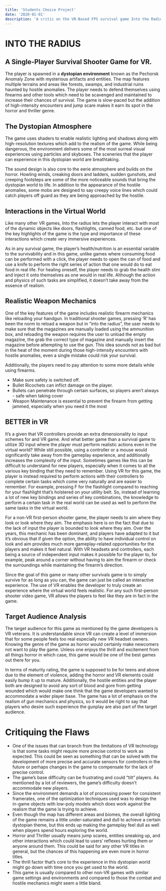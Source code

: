 ```yaml
---
title: 'Students Choice Project'
date: '2020-01-01'
description: 'A critic on the VR-Based FPS survival game Into the Radius for the CS 428 Students Choice Project A critic on the VR-Based FPS survival game Into the Radius for the CS 428 Students Choice Project'
---
```


# INTO THE RADIUS

## A Single-Player Survival Shooter Game for VR. 
The player is spawned in a **dystopian environment** known as the Pechorsk Anomaly Zone with mysterious artifacts and entities. The map features multiple terrains and areas like forests, swamps, and industrial ruins haunted by hostile anomalies. The player needs to defend themselves using firearms and other tools which need to be scavenged and maintained to increase their chances of survival. The game is slow-paced but the addition of high-intensity encounters and jump scare makes it earn its spot in the horror and thriller genre.

## The Dystopian Atmosphere

The game uses shaders to enable realistic lighting and shadows along with high-resolution textures which add to the realism of the game. While being dangerous, the environment delivers some of the most surreal visual experiences using particles and skyboxes. The sceneries that the player can experience in this dystopian world are breathtaking.

The sound design is also core to the eerie atmosphere and builds on the horror. Howling winds, creaking doors and ladders, sudden gunshots, and creeping footsteps are some of the more noticeable sounds that bring the dystopian world to life. In addition to the appearance of the hostile anomalies, some mobs are designed to say creepy voice lines which could catch players off guard as they are being approached by the hostile.

## Interactions in the Virtual World 

Like many other VR games, Into the radius lets the player interact with most of the dynamic objects like doors, flashlights, canned food, etc. but one of the key highlights of the game is the type and importance of these interactions which create very immersive experiences. 

As in any survival game, the player’s health/nutrition is an essential variable to the survivability and in this game, unlike games where consuming food can be performed with a click, the player needs to open the can of food and use a knife to perform the right series of action that one would do to eat food in real life. For healing oneself, the player needs to grab the health stim and inject it onto themselves as one would in real life. Although the action and physics of such tasks are simplified, it doesn’t take away from the essence of realism. 

## Realistic Weapon Mechanics 

One of the key features of the game includes realistic firearm mechanics like reloading your handgun. In traditional shooter games, pressing ‘R’ has been the norm to reload a weapon but in “into the radius”, the user needs to make sure that the magazines are manually loaded using the ammunition box, and reloading the weapon requires the user to unload the empty magazine, the grab the correct type of magazine and manually insert the magazine before attempting to use the gun. This idea sounds not as bad but in the heat of the moment during those high-intensity encounters with hostile anomalies, even a single mistake could risk your survival.


Additionally, the players need to pay attention to some more details while using firearms.

- Make sure safety is switched off.
- Bullet Ricochets can inflict damage on the player.
- Bullets can penetrate through certain surfaces, so players aren’t always  - safe when taking cover
- Weapon Maintenance is essential to prevent the firearm from getting jammed, especially when you need it the most

## BETTER in VR 

It’s a given that VR controllers provide an extra dimensionality to input schemes for and VR game. And what better game than a survival game to utilize 3D input where the player must perform realistic actions even in the virtual world? While still possible, using a controller or a mouse would significantly take away from the gameplay experience, and additionally increases the complexity of the input. Sometimes games like this can be difficult to understand for new players, especially when it comes to all the various key binding that they need to remember. Using VR for this game, the player is instead required to perform actions with their controllers to complete certain tasks which come very naturally and are easier to remember. For example, pressing F for the flashlight compared to reaching for your flashlight that’s holstered on your utility belt. So, instead of learning a lot of new key bindings and series of key combinations, the knowledge to perform a certain task in the real world can be used as well to perform the same tasks in the virtual world.

For a non-VR first-person shooter game, the player needs to aim where they look or look where they aim. The emphasis here is on the fact that due to the lack of input the player is bounded to look where they aim. Over the years, this mechanic has been dominant, and players have adapted to it but it’s obvious that if given the option, the ability to have individual control on look and aim provides much more gameplay-related opportunities for the players and makes it feel natural. With VR headsets and controllers, each being a source of independent input makes it possible for the player to, for example, peak around a corner without having to aim the firearm or check the surroundings while maintaining the firearm’s direction.

Since the goal of this game or many other survivals game is to simply survive for as long as you can, the game can just be called an interactive experience. The use of VR enables the developer to truly create an experience where the virtual world feels realistic. For any such first-person shooter video game, VR allows the players to feel like they are in fact in the game.

## Target Audience Analysis

The target audience for this game as mentioned by the game developers is VR veterans. It is understandable since VR can create a level of immersion that for some people feels too real especially new VR headset owners. Knowing the genre of the game as horror would certainly make newcomers not want to play the game. Unless one enjoys the thrill and excitement from all things horror in which case, this game would be one of the best games out there for you. 

In terms of maturity rating, the game is supposed to be for teens and above due to the element of violence, adding the horror and VR elements could easily bump it up to mature. Additionally, the hostile entities and the player both are designed to avoid any sort of blood and gore from getting wounded which would make one think that the game developers wanted to accommodate a wider player base. The game has a lot of emphasis on the realism of gun mechanics and physics, so it would be right to say that players who desire such experience the gunplay are also part of the target audience.

# Critiquing the Flaws 



- One of the issues that can branch from the limitations of VR technology is that some tasks might require more precise control to work as expected. This could be seen as something that can be solved with the development of more precise and accurate sensors for controllers in the future or perhaps changes in the game to compensate for the lack of precise control.
- The game’s base difficulty can be frustrating and could “tilt” players. As mentioned by a lot of reviewers, the game’s difficulty doesn’t accommodate new players.
- Since the environment demands a lot of processing power for consistent framerates, one of the optimization techniques used was to design the in-game objects with low-poly models which does work against the realism that the game is trying to achieve.
- Even though the map has different areas and biomes, the overall lighting of the game remains a little under-saturated and dull to achieve a certain dystopian theme, but this ends up making the gameplay feel dull as well when players spend hours exploring the world.
- Horror and Thriller usually means jump scares, entities sneaking up, and other interactions which could lead to users’ reflexes hurting them or anyone around them. This could be said for any other VR titles in general, but the chances of this happening are even more in horror titles.
- The thrill factor that’s core to the experience in this dystopian world might go down with time once you get used to the world.
- This game is usually compared to other non-VR games with similar game settings and environments and compared to those the combat and hostile mechanics might seem a little bland.


